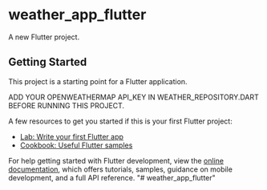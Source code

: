 # weather_app_flutter

A new Flutter project.

## Getting Started

This project is a starting point for a Flutter application.

ADD YOUR OPENWEATHERMAP API_KEY IN WEATHER_REPOSITORY.DART BEFORE RUNNING THIS PROJECT.

A few resources to get you started if this is your first Flutter project:

- [Lab: Write your first Flutter app](https://docs.flutter.dev/get-started/codelab)
- [Cookbook: Useful Flutter samples](https://docs.flutter.dev/cookbook)

For help getting started with Flutter development, view the
[online documentation](https://docs.flutter.dev/), which offers tutorials,
samples, guidance on mobile development, and a full API reference.
"# weather_app_flutter" 
